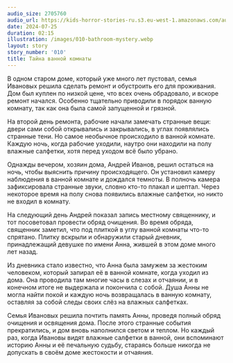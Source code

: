 ```yaml
---
audio_size: 2705760
audio_url: https://kids-horror-stories-ru.s3.eu-west-1.amazonaws.com/audio/010-bathroom-mystery.mp3
date: 2024-07-25
duration: 02:15
illustration: /images/010-bathroom-mystery.webp
layout: story
story_number: '010'
title: Тайна ванной комнаты
---
```


В одном старом доме, который уже много лет пустовал, семья Ивановых решила сделать ремонт и обустроить его для проживания. Дом был куплен по низкой цене, что всех очень обрадовало, и вскоре ремонт начался. Особенно тщательно приводили в порядок ванную комнату, так как она была самой запущенной и грязной.

На второй день ремонта, рабочие начали замечать странные вещи: двери сами собой открывались и закрывались, в углах появлялись странные тени. Но самое необычное происходило в ванной комнате. Каждую ночь, когда рабочие уходили, наутро они находили на полу влажные салфетки, хотя перед уходом всё было убрано.

Однажды вечером, хозяин дома, Андрей Иванов, решил остаться на ночь, чтобы выяснить причину происходящего. Он установил камеру наблюдения в ванной комнате и дождался темноты. В полночь камера зафиксировала странные звуки, словно кто-то плакал и шептал. Через некоторое время на полу снова появились влажные салфетки, но никто не входил в комнату.

На следующий день Андрей показал запись местному священнику, и тот посоветовал провести обряд очищения. Во время обряда, священник заметил, что под плиткой в углу ванной комнаты что-то спрятано. Плитку вскрыли и обнаружили старый дневник, принадлежащий девушке по имени Анна, жившей в этом доме много лет назад.

Из дневника стало известно, что Анна была замужем за жестоким человеком, который запирал её в ванной комнате, когда уходил из дома. Она проводила там многие часы в слезах и отчаянии, и в конечном итоге не выдержала и покончила с собой. Душа Анны не могла найти покой и каждую ночь возвращалась в ванную комнату, оставляя за собой следы своих слёз на влажных салфетках.

Семья Ивановых решила почтить память Анны, проведя полный обряд очищения и освящения дома. После этого странные события прекратились, и дом вновь наполнился светом и теплом. Но каждый раз, когда Ивановы видят влажные салфетки в ванной, они вспоминают историю Анны и её печальную судьбу, стараясь больше никогда не допускать в своём доме жестокости и отчаяния.